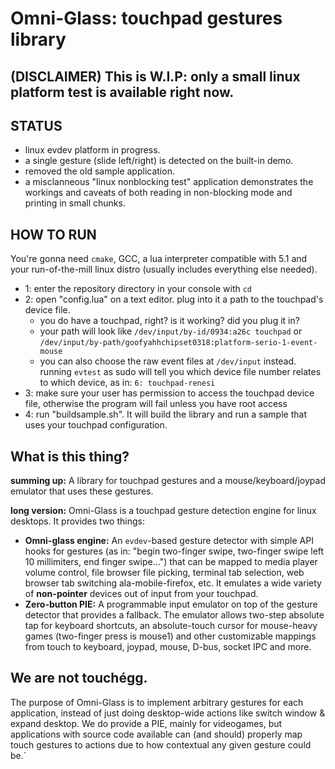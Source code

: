 # Omni-Glass: touchpad gestures library

## (DISCLAIMER) This is W.I.P: only a small linux platform test is available right now.

## STATUS
- linux evdev platform in progress.
- a single gesture (slide left/right) is detected on the built-in demo.
- removed the old sample application.
- a misclanneous "linux nonblocking test" application demonstrates the workings and caveats of both reading in non-blocking mode and printing in small chunks.

## HOW TO RUN
You're gonna need `cmake`, GCC, a lua interpreter compatible with 5.1 and your run-of-the-mill linux distro (usually includes everything else needed).
- 1: enter the repository directory in your console with `cd`
- 2: open "config.lua" on a text editor. plug into it a path to the touchpad's device file.
  - you do have a touchpad, right? is it working? did you plug it in?
  - your path will look like `/dev/input/by-id/0934:a26c touchpad` or `/dev/input/by-path/goofyahhchipset0318:platform-serio-1-event-mouse`
  - you can also choose the raw event files at `/dev/input` instead. running `evtest` as sudo will tell you which device file number relates to which device, as in: `6: touchpad-renesi`
- 3: make sure your user has permission to access the touchpad device file, otherwise the program will fail unless you have root access
- 4: run "buildsample.sh". It will build the library and run a sample that uses your touchpad configuration.

## What is this thing?

**summing up:** A library for touchpad gestures and a mouse/keyboard/joypad emulator that uses these gestures.

**long version:** Omni-Glass is a touchpad gesture detection engine for linux desktops. It provides two things:

- **Omni-glass engine:** An `evdev`-based gesture detector with simple API hooks for gestures (as in: "begin two-finger swipe, two-finger swipe left 10 millimiters, end finger swipe...") that can be mapped to media player volume control, file browser file picking, terminal tab selection, web browser tab switching ala-mobile-firefox, etc.
It emulates a wide variety of **non-pointer** devices out of input from your touchpad.
- **Zero-button PIE:** A programmable input emulator on top of the gesture detector that provides a fallback. The emulator allows two-step absolute tap for keyboard shortcuts, an absolute-touch cursor for mouse-heavy games (two-finger press is mouse1) and other customizable mappings from touch to keyboard, joypad, mouse, D-bus, socket IPC and more.

## We are not touchégg.
The purpose of Omni-Glass is to implement arbitrary gestures for each application, instead of just doing desktop-wide actions like switch window & expand desktop.
We do provide a PIE, mainly for videogames, but applications with source code available can (and should) properly map touch gestures to actions due to how contextual any given gesture could be.´
